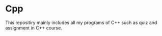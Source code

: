 Cpp
===
This repositiry mainly includes all my programs of C++ such as quiz and assignment in C++ course.
